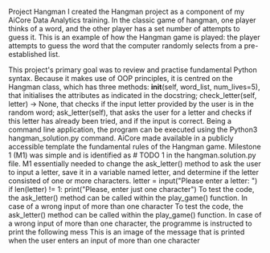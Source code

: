 Project Hangman
I created the Hangman project as a component of my AiCore Data Analytics training. In the classic game of hangman, one player thinks of a word, and the other player has a set number of attempts to guess it. This is an example of how the Hangman game is played: the player attempts to guess the word that the computer randomly selects from a pre-established list.



This project's primary goal was to review and practise fundamental Python syntax. Because it makes use of OOP principles, it is centred on the Hangman class, which has three methods:
__init__(self, word_list, num_lives=5), that initialises the attributes as indicated in the docstring;
check_letter(self, letter) -> None, that checks if the input letter provided by the user is in the random word;
ask_letter(self), that asks the user for a letter and checks if this letter has already been tried, and if the input is correct.
Being a command line application, the program can be executed using the Python3 hangman_solution.py command.
AiCore made available in a publicly accessible template the fundamental rules of the Hangman game. Milestone 1 (M1) was simple and is identified as # TODO 1 in the hangman.solution.py file. M1 essentially needed to change the ask_letter() method to ask the user to input a letter, save it in a variable named letter, and determine if the letter consisted of one or more characters.
letter = input("Please enter a letter: ")
if len(letter) != 1:
    print("Please, enter just one character")
    To test the code, the ask_letter() method can be called within the play_game() function. In case of a wrong input of more than one character
    To test the code, the ask_letter() method can be called within the play_game() function. In case of a wrong input of more than one character, the programme is instructed to print the following mess
This is an image of the message that is printed when the user enters an input of more than one character
